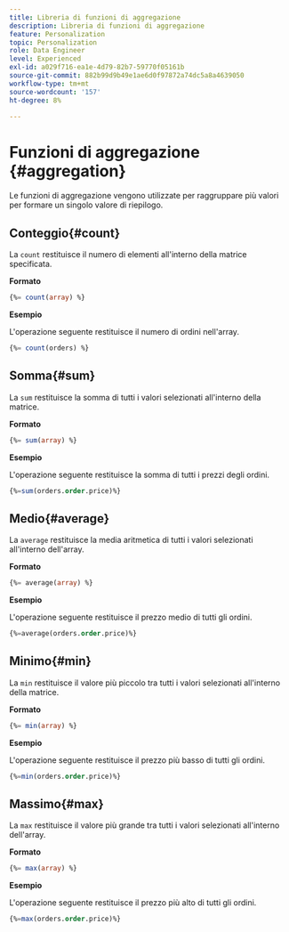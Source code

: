 ```yaml
---
title: Libreria di funzioni di aggregazione
description: Libreria di funzioni di aggregazione
feature: Personalization
topic: Personalization
role: Data Engineer
level: Experienced
exl-id: a029f716-ea1e-4d79-82b7-59770f05161b
source-git-commit: 882b99d9b49e1ae6d0f97872a74dc5a8a4639050
workflow-type: tm+mt
source-wordcount: '157'
ht-degree: 8%

---
```


# Funzioni di aggregazione {#aggregation}

Le funzioni di aggregazione vengono utilizzate per raggruppare più valori per formare un singolo valore di riepilogo.

## Conteggio{#count}

La `count` restituisce il numero di elementi all&#39;interno della matrice specificata.

**Formato**

```sql
{%= count(array) %}
```

**Esempio**

L&#39;operazione seguente restituisce il numero di ordini nell&#39;array.

```sql
{%= count(orders) %}
```

## Somma{#sum}

La `sum` restituisce la somma di tutti i valori selezionati all&#39;interno della matrice.

**Formato**

```sql
{%= sum(array) %}
```

**Esempio**

L&#39;operazione seguente restituisce la somma di tutti i prezzi degli ordini.

```sql
{%=sum(orders.order.price)%}
```

## Medio{#average}

La `average` restituisce la media aritmetica di tutti i valori selezionati all&#39;interno dell&#39;array.

**Formato**

```sql
{%= average(array) %}
```

**Esempio**

L&#39;operazione seguente restituisce il prezzo medio di tutti gli ordini.

```sql
{%=average(orders.order.price)%}
```

## Minimo{#min}

La `min` restituisce il valore più piccolo tra tutti i valori selezionati all&#39;interno della matrice.

**Formato**

```sql
{%= min(array) %}
```

**Esempio**

L&#39;operazione seguente restituisce il prezzo più basso di tutti gli ordini.

```sql
{%=min(orders.order.price)%}
```

## Massimo{#max}

La `max` restituisce il valore più grande tra tutti i valori selezionati all&#39;interno dell&#39;array.

**Formato**

```sql
{%= max(array) %}
```

**Esempio**

L&#39;operazione seguente restituisce il prezzo più alto di tutti gli ordini.

```sql
{%=max(orders.order.price)%}
```
